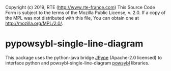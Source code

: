 Copyright (c) 2019, RTE (http://www.rte-france.com)
This Source Code Form is subject to the terms of the Mozilla Public
License, v. 2.0. If a copy of the MPL was not distributed with this
file, You can obtain one at http://mozilla.org/MPL/2.0/.

# pypowsybl-single-line-diagram
This package uses the python-java bridge [JPype](https://github.com/jpype-project/jpype) (Apache-2.0 licensed) to interface python and powsybl-single-line-diagram [powsybl](http://www.powsybl.org/) libraries.
